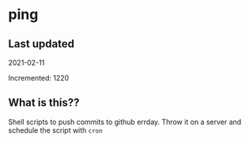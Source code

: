 # ping

## Last updated
2021-02-11

Incremented: 1220

## What is this??
Shell scripts to push commits to github errday. Throw it on a server and schedule the script with `cron`
